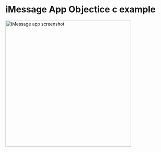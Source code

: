 # iMessage App Objectice c example
 <img src="http://img4.hostingpics.net/pics/251689SimulatorScreenShot23Nov2016100428.png" border="0" alt="iMessage app screenshot" width=400/>
